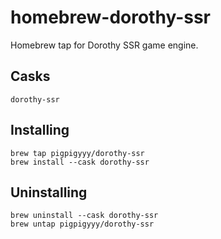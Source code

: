 # homebrew-dorothy-ssr

Homebrew tap for Dorothy SSR game engine.

## Casks
```
dorothy-ssr
```

## Installing

```
brew tap pigpigyyy/dorothy-ssr
brew install --cask dorothy-ssr
```

## Uninstalling

```
brew uninstall --cask dorothy-ssr
brew untap pigpigyyy/dorothy-ssr
```
